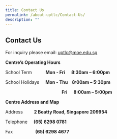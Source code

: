 ```yaml
---
title: Contact Us
permalink: /about-uptlc/Contact-Us/
description: ""
---
```

## Contact Us

For inquiry please email: [uptlc@moe.edu.sg](mailto:uptlc@moe.edu.sg)  

**Centre’s Operating Hours**  

School Term           **Mon - Fri      8:30am – 6:00pm** 

School Holidays     **Mon - Thu    8:00am – 5:30pm**

                                             **Fri      8:00am – 5:00pm**

**Centre Address and Map**

  

Address         **2 Beatty Road, Singapore 209954**

Telephone     **(65) 6298 0781**

Fax                  **(65) 6298 4677**

